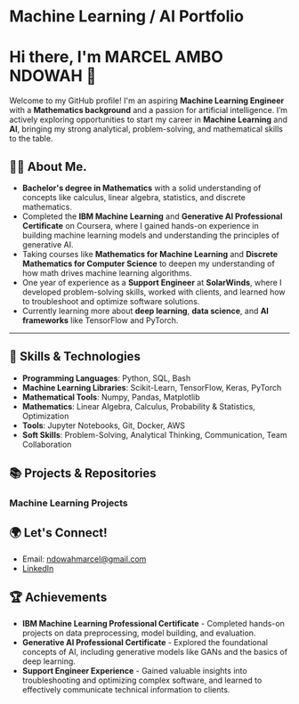 # Machine Learning / AI Portfolio 
# Hi there, I'm MARCEL AMBO NDOWAH 👋

Welcome to my GitHub profile! I'm an aspiring **Machine Learning Engineer** with a **Mathematics background** and a passion for artificial intelligence. I’m actively exploring opportunities to start my career in **Machine Learning** and **AI**, bringing my strong analytical, problem-solving, and mathematical skills to the table.

## 🧑‍💻 About Me.
+ **Bachelor's degree in Mathematics** with a solid understanding of concepts like calculus, linear algebra, statistics, and discrete mathematics.
+ Completed the **IBM Machine Learning** and **Generative AI Professional Certificate** on Coursera, where I gained hands-on experience in building machine learning models and understanding the principles of generative AI.
+ Taking courses like **Mathematics for Machine Learning** and **Discrete Mathematics for Computer Science** to deepen my understanding of how math drives machine learning algorithms.
+ One year of experience as a **Support Engineer** at **SolarWinds**, where I developed problem-solving skills, worked with clients, and learned how to troubleshoot and optimize software solutions.
+ Currently learning more about **deep learning**, **data science**, and **AI frameworks** like TensorFlow and PyTorch.
---

## 🚀 Skills & Technologies
+ **Programming Languages**: Python, SQL, Bash
+ **Machine Learning Libraries**: Scikit-Learn, TensorFlow, Keras, PyTorch
+ **Mathematical Tools**: Numpy, Pandas, Matplotlib
+ **Mathematics**: Linear Algebra, Calculus, Probability & Statistics, Optimization
+ **Tools**: Jupyter Notebooks, Git, Docker, AWS
+ **Soft Skills**: Problem-Solving, Analytical Thinking, Communication, Team Collaboration

## 📚 Projects & Repositories

### **Machine Learning Projects**


## 🌍 Let's Connect!
 - Email: ndowahmarcel@gmail.com
 - [LinkedIn](https://www.linkedin.com/in/marcelndowah/)

## 🏆 Achievements
+ **IBM Machine Learning Professional Certificate** - Completed hands-on projects on data preprocessing, model building, and evaluation.
+ **Generative AI Professional Certificate** - Explored the foundational concepts of AI, including generative models like GANs and the basics of deep learning.
+ **Support Engineer Experience** - Gained valuable insights into troubleshooting and optimizing complex software, and learned to effectively communicate technical information to clients.
